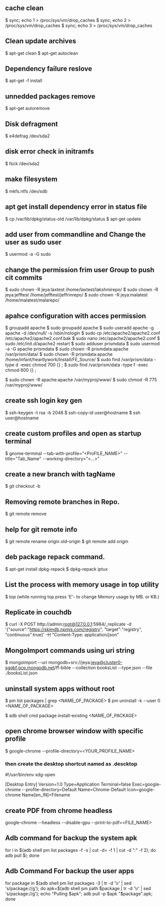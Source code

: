 
## cache clean 
$ sync; echo 1 > /proc/sys/vm/drop_caches
$ sync; echo 2 > /proc/sys/vm/drop_caches
$ sync; echo 3 > /proc/sys/vm/drop_caches

## Clean update archives
$ apt-get clean
$ apt-get autoclean

## Dependency failure reslove
$ apt-get -f install

## unnedded packages remove
$ apt-get autoremove

## Disk defragment 
$ e4defrag /dev/sda2

## disk error check in initramfs
$ fsck /dev/sda2

## make filesystem
$ mkfs.ntfs /dev/sdb

## apt get install dependency error in status file
$ cp /var/lib/dpkg/status-old /var/lib/dpkg/status
$ apt-get update


## add user from commandline and Change the user as sudo user
$ usermod -a -G sudo <username>

## change the permission frim user Group to push cit commits 
$ sudo chown -R jeya:laxtest /home/laxtest/lakshmirepo/
$ sudo chown -R jeya:jefftest /home/jefftest/jeffrinrepo/
$ sudo chown -R jeya:malatest /home/malatest/malarepo/


## apahce configuration with acces permission 
$ groupadd apache
$ sudo groupadd apache
$ sudo useradd apache -g apache -d /dev/null/ -s /sbin/nologin
$ sudo cp /etc/apache2/apache2.conf /etc/apache2/apache2.conf.bak
$ sudo nano /etc/apache2/apache2.conf
$ sudo /etc/init.d/apache2 restart
$ sudo adduser prismdata
$ sudo usermod -a -G apache prismdata 
$ sudo chown -R prismdata:apache /var/prism/data/
$ sudo chown -R prismdata:apache /home/infant/heartlywork/Install/FE_Source/
$ sudo find /var/prism/data -type d -exec chmod 700 {} \;
$ sudo find /var/prism/data -type f -exec chmod 600 {} \;


$ sudo chown -R apache:apache /var/myproj/www/
$ sudo chmod -R 775 /var/myproj/www/


## create ssh login key gen
$ ssh-keygen -t rsa -b 2048
$ ssh-copy-id user@hostname
$ ssh user@hostname


## create custom profiles and open as startup terminal
$ gnome-terminal --tab-with-profile="<ProFILE_NAME>" --title="Tab_Name" --working-directory="<...>"


## create a new branch with tagName
$ git checkout -b <new branch Name> <tag Name>

## Removing remote branches in Repo.
$ git remote remove <origin name>

## help for git remote info
$ git remote rename origin old-origin
$ git remote add origin <remoteurl>

## deb package repack command.
$ apt-get install dpkg-repack
$ dpkg-repack iptux

## List the process with memory usage in top utility
$ top (while running top press 'E'- to change Memory usage by MB. or KB.)

## Replicate in couchdb
$ curl -X POST http://admin:root@127.0.0.1:5984/_replicate -d '{"source":"https://skimdb.npmjs.com/registry", "target":"registry", "continuous":true}' -H "Content-Type: application/json"


## MongoImport commands using uri string 
$ mongoimport --uri mongodb+srv://jeya:jeya@cluster0-sgqbf.gcp.mongodb.net/ff-bible --collection booksList --type json --file ./booksList.json


## uninstall system apps without root 
$ pm list packages | grep <NAME_OF_PACKAGE>
$ pm uninstall -k --user 0 <NAME_OF_PACKAGE>

$ adb shell cmd package install-existing <NAME_OF_PACKAGE>


## open chrome browser window with specific profile 
$ google-chrome --profile-directory=<YOUR_PROFILE_NAME>

### then create the desktop shortcut named as <Filename>.descktop
#!/usr/bin/env xdg-open

[Desktop Entry]
Version=1.0
Type=Application
Terminal=false
Exec=google-chrome --profile-directory=Default
Name=Chrome-Default
Icon=google-chrome
Name[en_IN]=Filename

## create PDF from chrome headless
google-chrome --headless --disable-gpu --print-to-pdf=<FILE_NAME>

## Adb command for backup the system apk
for i in $(adb shell pm list packages -f -s | cut -d= -f 1 | cut -d ":" -f 2); do adb pull $i; done

## Adb Command For backup the user apps 
for package in $(adb shell pm list packages -3 | tr -d '\r' | sed 's/package://g'); do apk=$(adb shell pm path $package | tr -d '\r' | sed 's/package://g'); echo "Pulling $apk"; adb pull -p $apk "$package".apk; done
